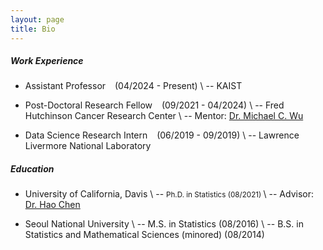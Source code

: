 ```yaml
---
layout: page
title: Bio
---
```


##### Work Experience

* Assistant Professor &ensp; (04/2024 - Present) \\
-- KAIST 

* Post-Doctoral Research Fellow &ensp; (09/2021 - 04/2024) \\
-- Fred Hutchinson Cancer Research Center \\
-- Mentor: [Dr. Michael C. Wu](https://research.fredhutch.org/wu/en/michael-wu.html)

* Data Science Research Intern &ensp; (06/2019 - 09/2019) \\
-- Lawrence Livermore National Laboratory

##### Education

* University of California, Davis \\
-- <small> Ph.D. in Statistics (08/2021) </small> \\
-- Advisor: [Dr. Hao Chen](https://anson.ucdavis.edu/~haochen/index.html)

* Seoul National University \\
-- M.S. in Statistics (08/2016) \\
-- B.S. in Statistics and Mathematical Sciences (minored) (08/2014)
